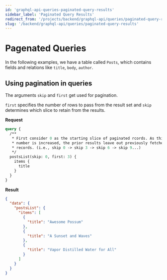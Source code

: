 ```yaml
---
id: 'graphql-api-queries-paginated-query-results'
sidebar_label: 'Paginated Query Results'
redirect_from: '/projects/backend/graphql-api/queries/paginated-query-results'
slug: '/backend/graphql-api/queries/paginated-query-results'
---
```


# Pagenated Queries

In the following examples, we have a table called `Posts`, which contains fields and relations like `title`, `body`, `author`.

## Using pagination in queries

The arguments `skip` and `first` get used for pagination.

`first` specifies the number of rows to pass from the result set and `skip` determines which slice to retain from the results.

**Request**

```graphql
query {
  /**
   * First consider 0 as the starting slice of paginated rcords. As this
   * number is increased, the prior results leave out previously fetched
   * records. (i.e., skip 0 -> skip 3 -> skip 6 -> skip 9...)
   */
  postsList(skip: 0, first: 3) {
    items {
      title
    }
  }
}

```

**Result**

```json
{
  "data": {
    "postsList": {
      "items": [
        {
          "title": "Awesome Possum"
        },
        {
          "title": "A Sunset and Waves"
        },
        {
          "title": "Vapor Distilled Water for All"
        }
      ]
    }
  }
}
```


